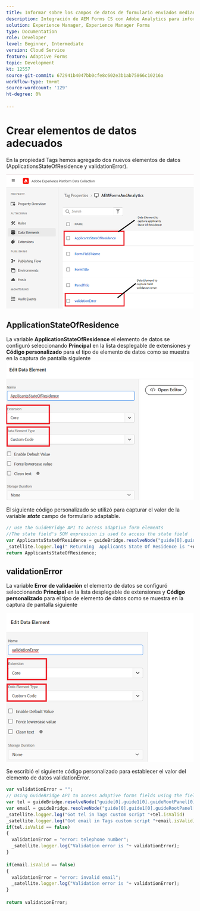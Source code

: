```yaml
---
title: Informar sobre los campos de datos de formulario enviados mediante Adobe Analytics
description: Integración de AEM Forms CS con Adobe Analytics para informar sobre campos de datos de formulario
solution: Experience Manager, Experience Manager Forms
type: Documentation
role: Developer
level: Beginner, Intermediate
version: Cloud Service
feature: Adaptive Forms
topic: Development
kt: 12557
source-git-commit: 672941b4047bb0cfe8c602e3b1ab75866c10216a
workflow-type: tm+mt
source-wordcount: '129'
ht-degree: 0%

---
```


# Crear elementos de datos adecuados

En la propiedad Tags hemos agregado dos nuevos elementos de datos (ApplicationsStateOfResidence y validationError).

![formulario adaptable](assets/data_elements.png)

## ApplicationStateOfResidence

La variable **ApplicationStateOfResidence** el elemento de datos se configuró seleccionando **Principal** en la lista desplegable de extensiones y **Código personalizado** para el tipo de elemento de datos como se muestra en la captura de pantalla siguiente
![solicitante-estado-residencia](assets/applicantstateofresidence.png)

El siguiente código personalizado se utilizó para capturar el valor de la variable **_state_** campo de formulario adaptable.

```javascript
// use the GuideBridge API to access adaptive form elements
//The state field's SOM expression is used to access the state field
var ApplicantsStateOfResidence = guideBridge.resolveNode("guide[0].guide1[0].guideRootPanel[0].state[0]").value;
_satellite.logger.log(" Returning  Applicants State Of Residence is "+ApplicantsStateOfResidence);
return ApplicantsStateOfResidence;
```

## validationError

La variable **Error de validación** el elemento de datos se configuró seleccionando **Principal** en la lista desplegable de extensiones y **Código personalizado** para el tipo de elemento de datos como se muestra en la captura de pantalla siguiente

![validation-error](assets/validation-error.png)

Se escribió el siguiente código personalizado para establecer el valor del elemento de datos validationError.

```javascript
var validationError = "";
// Using GuideBridge API to access adaptive forms fields using the fields SOM expression
var tel = guideBridge.resolveNode("guide[0].guide1[0].guideRootPanel[0].telephone[0]");
var email = guideBridge.resolveNode("guide[0].guide1[0].guideRootPanel[0].email[0]");
_satellite.logger.log("Got tel in Tags custom script "+tel.isValid)
_satellite.logger.log("Got email in Tags custom script "+email.isValid)
if(tel.isValid == false)
{  
  validationError = "error: telephone number";
  _satellite.logger.log("Validation error is "+ validationError);
}

if(email.isValid == false)
{  
  validationError = "error: invalid email";
  _satellite.logger.log("Validation error is "+ validationError);
}

return validationError;
```
